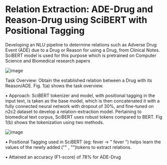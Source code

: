 # Relation Extraction: ADE-Drug and Reason-Drug using SciBERT with Positional Tagging

Developing an NLU pipeline to determine relations such as Adverse Drug Event (ADE) due to a Drug or Reason for using a Drug, from Clinical Notes. SciBERT model is used for this purpose which is pretrained on Computer Science and Biomedical research papers

![image](https://user-images.githubusercontent.com/32479901/128592592-3de00137-aa9d-4451-bbd2-103ba367544d.png)


Task Overview: Obtain the established relation between a Drug with its Reason/ADE. Fig. 1(a) shows the task overview.

▪ Approach: SciBERT tokenizer and model, with positional tagging in the input text, is taken as the base model, which is then concatenated it with a fully connected    neural network with dropout of 30%, and fine-tuned on n2c2 dataset to develop a relation-extraction model.
Pertaining to biomedical text corpus, SciBERT uses robust tokens compared to BERT. Fig 1(b) shows the tokenization using two methods.

![image](https://user-images.githubusercontent.com/32479901/128592648-cb50f2ef-9cee-40eb-a312-fdcc28ebdeb2.png)

▪ Positional Tagging used in SciBERT (eg: fever -> "<ADE> fever </ADE>") helps learn the values of the newly added ("<ADE>" , "<DRUGS>")tokens to extract relations.

▪ Attained an accuracy (F1-score) of 78% for ADE-Drug



